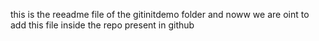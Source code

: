 this is the reeadme file of the gitinitdemo folder and noww we are oint to add this file inside the repo present in github